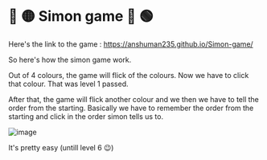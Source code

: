 # 🔴 🟡 Simon game 🔵 🟢
Here's the link to the game : https://anshuman235.github.io/Simon-game/

So here's how the simon game work.

Out of 4 colours, the game will flick of the colours. Now we have to click that colour. That was level 1 passed.

After that, the game will flick another colour and we then we have to tell the order from the starting.
Basically we have to remember the order from the starting and click in the order simon tells us to.

![image](https://user-images.githubusercontent.com/59332554/126983667-ebffaa40-b1dc-4cee-8d96-2080b65fbb81.png)


It's pretty easy (untill level 6 😉)
